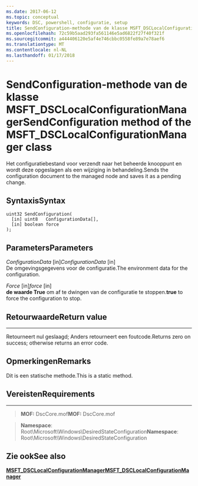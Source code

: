 ```yaml
---
ms.date: 2017-06-12
ms.topic: conceptual
keywords: DSC, powershell, configuratie, setup
title: SendConfiguration-methode van de klasse MSFT_DSCLocalConfigurationManager
ms.openlocfilehash: 72c59b5aad293fa561146e5ad6822f27f40f321f
ms.sourcegitcommit: a444406120e5af4e746cbbc0558fe89a7e78aef6
ms.translationtype: MT
ms.contentlocale: nl-NL
ms.lasthandoff: 01/17/2018
---
```

# <a name="sendconfiguration-method-of-the-msftdsclocalconfigurationmanager-class"></a><span data-ttu-id="10068-103">SendConfiguration-methode van de klasse MSFT_DSCLocalConfigurationManager</span><span class="sxs-lookup"><span data-stu-id="10068-103">SendConfiguration method of the MSFT_DSCLocalConfigurationManager class</span></span>

<span data-ttu-id="10068-104">Het configuratiebestand voor verzendt naar het beheerde knooppunt en wordt deze opgeslagen als een wijziging in behandeling.</span><span class="sxs-lookup"><span data-stu-id="10068-104">Sends the configuration document to the managed node and saves it as a pending change.</span></span>

<a name="syntax"></a><span data-ttu-id="10068-105">Syntaxis</span><span class="sxs-lookup"><span data-stu-id="10068-105">Syntax</span></span>
------

```mof
uint32 SendConfiguration(
  [in] uint8   ConfigurationData[],
  [in] boolean force
);
```

<a name="parameters"></a><span data-ttu-id="10068-106">Parameters</span><span class="sxs-lookup"><span data-stu-id="10068-106">Parameters</span></span>
----------

<span data-ttu-id="10068-107">*ConfigurationData* \[in\]</span><span class="sxs-lookup"><span data-stu-id="10068-107">*ConfigurationData* \[in\]</span></span>  
<span data-ttu-id="10068-108">De omgevingsgegevens voor de configuratie.</span><span class="sxs-lookup"><span data-stu-id="10068-108">The environment data for the configuration.</span></span>

<span data-ttu-id="10068-109">*Force* \[in\]</span><span class="sxs-lookup"><span data-stu-id="10068-109">*force* \[in\]</span></span>  
<span data-ttu-id="10068-110">**de waarde True** om af te dwingen van de configuratie te stoppen.</span><span class="sxs-lookup"><span data-stu-id="10068-110">**true** to force the configuration to stop.</span></span>

## <a name="return-value"></a><span data-ttu-id="10068-111">Retourwaarde</span><span class="sxs-lookup"><span data-stu-id="10068-111">Return value</span></span>
------------

<span data-ttu-id="10068-112">Retourneert nul geslaagd; Anders retourneert een foutcode.</span><span class="sxs-lookup"><span data-stu-id="10068-112">Returns zero on success; otherwise returns an error code.</span></span>

## <a name="remarks"></a><span data-ttu-id="10068-113">Opmerkingen</span><span class="sxs-lookup"><span data-stu-id="10068-113">Remarks</span></span>

<span data-ttu-id="10068-114">Dit is een statische methode.</span><span class="sxs-lookup"><span data-stu-id="10068-114">This is a static method.</span></span>

## <a name="requirements"></a><span data-ttu-id="10068-115">Vereisten</span><span class="sxs-lookup"><span data-stu-id="10068-115">Requirements</span></span>
------------
><span data-ttu-id="10068-116">**MOF:** DscCore.mof</span><span class="sxs-lookup"><span data-stu-id="10068-116">**MOF:** DscCore.mof</span></span>

><span data-ttu-id="10068-117">**Namespace**: Root\Microsoft\Windows\DesiredStateConfiguration</span><span class="sxs-lookup"><span data-stu-id="10068-117">**Namespace**: Root\Microsoft\Windows\DesiredStateConfiguration</span></span>


## <a name="see-also"></a><span data-ttu-id="10068-118">Zie ook</span><span class="sxs-lookup"><span data-stu-id="10068-118">See also</span></span>


[<span data-ttu-id="10068-119">**MSFT_DSCLocalConfigurationManager**</span><span class="sxs-lookup"><span data-stu-id="10068-119">**MSFT_DSCLocalConfigurationManager**</span></span>](msft-dsclocalconfigurationmanager.md)


 

 



